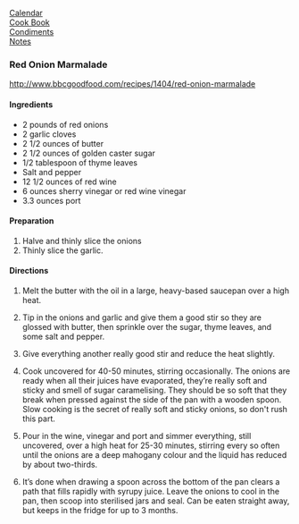 [Calendar](https://github.com/vmsmith/EDT/blob/master/calendar.md)   
[Cook Book](https://github.com/vmsmith/CookBook/blob/master/README.md)   
[Condiments](https://github.com/vmsmith/CookBook/blob/master/condiments.md)    
[Notes](https://github.com/vmsmith/CookBook/blob/master/notes.md)   

### Red Onion Marmalade

http://www.bbcgoodfood.com/recipes/1404/red-onion-marmalade

#### Ingredients  

* 2 pounds of red onions  
* 2 garlic cloves  
* 2 1/2 ounces of butter  
* 2 1/2 ounces of golden caster sugar  
* 1/2 tablespoon of thyme leaves  
* Salt and pepper  
* 12 1/2 ounces of red wine  
* 6 ounces sherry vinegar or red wine vinegar  
* 3.3 ounces port  

#### Preparation

1. Halve and thinly slice the onions
2. Thinly slice the garlic. 

#### Directions

1. Melt the butter with the oil in a large, heavy-based saucepan over a high heat.  

2. Tip in the onions and garlic and give them a good stir so they are glossed with butter, then sprinkle over the sugar, thyme leaves, and some salt and pepper. 

3. Give everything another really good stir and reduce the heat slightly. 

4. Cook uncovered for 40-50 minutes, stirring occasionally. The onions are ready when all their juices have evaporated, they’re really soft and sticky and smell of sugar caramelising. They should be so soft that they break when pressed against the side of the pan with a wooden spoon. Slow cooking is the secret of really soft and sticky onions, so don't rush this part.

5. Pour in the wine, vinegar and port and simmer everything, still uncovered, over a high heat for 25-30 minutes, stirring every so often until the onions are a deep mahogany colour and the liquid has reduced by about two-thirds. 

6. It’s done when drawing a spoon across the bottom of the pan clears a path that fills rapidly with syrupy juice. Leave the onions to cool in the pan, then scoop into sterilised jars and seal. Can be eaten straight away, but keeps in the fridge for up to 3 months.
